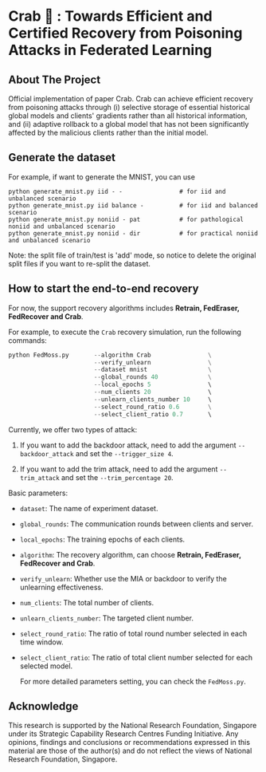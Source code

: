 # Crab 🦀️ : Towards Efficient and Certified Recovery from Poisoning Attacks in Federated Learning

## About The Project
Official implementation of paper Crab. Crab can achieve efficient recovery from poisoning attacks through (i) selective storage of essential historical global models and clients' gradients rather than all historical information, and (ii) adaptive rollback to a global model that has not been significantly affected by the malicious clients rather than the initial model. 

## Generate the dataset
For example, if want to generate the MNIST, you can use
```
python generate_mnist.py iid - -                # for iid and unbalanced scenario
python generate_mnist.py iid balance -          # for iid and balanced scenario
python generate_mnist.py noniid - pat           # for pathological noniid and unbalanced scenario   
python generate_mnist.py noniid - dir           # for practical noniid and unbalanced scenario
```
Note: the split file of train/test is 'add' mode, so notice to delete the original split files if you want to re-split the dataset.

## How to start the end-to-end recovery
For now, the support recovery algorithms includes **Retrain, FedEraser, FedRecover and Crab**. 

For example, to execute the `Crab` recovery simulation, run the following commands:
```python
python FedMoss.py       --algorithm Crab                \
                        --verify_unlearn                \
                        --dataset mnist                 \
                        --global_rounds 40              \
                        --local_epochs 5                \   
                        --num_clients 20                \    
                        --unlearn_clients_number 10     \   
                        --select_round_ratio 0.6        \
                        --select_client_ratio 0.7       \  
```
Currently, we offer two types of attack: 
1. If you want to add the backdoor attack, need to add the argument `--backdoor_attack` and set the `--trigger_size 4`.

2. If you want to add the trim attack, need to add the argument `--trim_attack` and set the `--trim_percentage 20`.

Basic parameters:
- `dataset`: The name of experiment dataset.
- `global_rounds`: The communication rounds between clients and server.
- `local_epochs`: The training epochs of each clients. 
- `algorithm`: The recovery algorithm, can choose **Retrain, FedEraser, FedRecover and Crab**.
- `verify_unlearn`: Whether use the MIA or backdoor to verify the unlearning effectiveness.
- `num_clients`: The total number of clients.
- `unlearn_clients_number`: The targeted client number.
- `select_round_ratio`: The ratio of total round number selected in each time window.
- `select_client_ratio`: The ratio of total client number selected for each selected model.

    For more detailed parameters setting, you can check the `FedMoss.py`.

## Acknowledge
This research is supported by the National Research Foundation, Singapore under its Strategic Capability Research Centres Funding Initiative. Any opinions, findings and conclusions or recommendations expressed in this material are those of the author(s) and do not reflect the views of National Research Foundation, Singapore.


